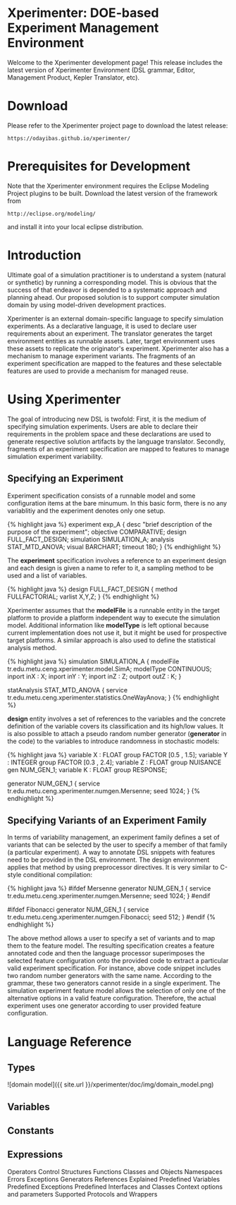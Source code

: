 Xperimenter: DOE-based Experiment Management Environment
=====================================================

Welcome to the Xperimenter development page!  This release includes the latest version of Xperimenter Environment (DSL grammar, Editor, Management Product, Kepler Translator, etc).

# Download
Please refer to the Xperimenter project page to download the latest release:

	https://odayibas.github.io/xperimenter/


# Prerequisites for Development
Note that the Xperimenter environment requires the Eclipse Modeling Project plugins to be built. Download the latest version of the framework from

	http://eclipse.org/modeling/

and install it into your local eclipse distribution.

# Introduction
Ultimate goal of a simulation practitioner is to understand a system (natural or synthetic) by running a corresponding model. This is obvious that the success of that endeavor is depended to a systematic approach and planning ahead. Our proposed solution is to support computer simulation domain by using model-driven development practices. 

Xperimenter is an external domain-specific language to specify simulation experiments. As a declarative language, it is used to declare user requirements about an experiment. The translator generates the target environment entities as runnable assets. Later, target environment uses these assets to replicate the originator's experiment. Xperimenter also has a mechanism to manage experiment variants. The fragments of an experiment specification are mapped to the features and these selectable features are used to provide a mechanism for managed reuse.

# Using Xperimenter
The goal of introducing new DSL is twofold: First, it is the medium of specifying simulation experiments. Users are able to declare their requirements in the problem space and these declarations are used to generate respective solution artifacts by the language translator. Secondly, fragments of an experiment specification are mapped to features to manage simulation experiment variability.

## Specifying an Experiment
Experiment specification consists of a runnable model and some configuration items at the bare minumum. In this basic form, there is no any variablitiy and the experiment denotes only one setup.

{% highlight java %}
experiment exp_A
{
 desc "brief description of the purpose of the experiment";
 objective COMPARATIVE;
 design FULL_FACT_DESIGN;
 simulation SIMULATION_A;
 analysis STAT_MTD_ANOVA;
 visual BARCHART;
 timeout 180;
}
{% endhighlight %}

The **experiment** specification involves a reference to an experiment design and each design is given a name to refer to it, a sampling method to be used and a list of variables.

{% highlight java %}
design FULL_FACT_DESIGN
{
 method FULLFACTORIAL;
 varlist X,Y,Z;
}
{% endhighlight %}

Xperimenter assumes that the **modelFile** is a runnable entity in the target platform to provide a platform independent way to execute the simulation model. Additional information like **modelType** is left optional because current implementation does not use it, but it might be used for prospective target platforms. A similar approach is also used to define the statistical analysis method.

{% highlight java %}
simulation SIMULATION_A
{
	modelFile tr.edu.metu.ceng.xperimenter.model.SimA;
	modelType CONTINUOUS;
	inport inX : X;
	inport inY : Y;
	inport inZ : Z;
	outport outZ : K;
}

statAnalysis STAT_MTD_ANOVA
{
	service tr.edu.metu.ceng.xperimenter.statistics.OneWayAnova;
}
{% endhighlight %}

**design** entity involves a set of references to the variables and the concrete definition of the variable covers its classification and its high/low values. It is also possible to attach a pseudo random number generator (**generator** in the code) to the variables to introduce randomness in stochastic models:

{% highlight java %}
variable X : FLOAT group FACTOR [0.5 , 1.5];
variable Y : INTEGER group FACTOR [0.3 , 2.4];
variable Z : FLOAT group NUISANCE gen NUM_GEN_1;
variable K : FLOAT group RESPONSE;

generator NUM_GEN_1
{
	service tr.edu.metu.ceng.xperimenter.numgen.Mersenne;
	seed 1024;
}
{% endhighlight %}

## Specifying Variants of an Experiment Family
In terms of variability management, an experiment family defines a set of variants that can be selected by the user to specify a member of that family (a particular experiment). A way to annotate DSL snippets with features need to be provided in the DSL environment. The design environment applies that method by using preprocessor directives. It is very similar to C-style conditional compilation:

{% highlight java %}
#ifdef Mersenne
generator NUM_GEN_1
{
	service tr.edu.metu.ceng.xperimenter.numgen.Mersenne;
	seed 1024;
}
#endif

#ifdef Fibonacci
generator NUM_GEN_1
{
	service tr.edu.metu.ceng.xperimenter.numgen.Fibonacci;
	seed 512;
}
#endif
{% endhighlight %}

The above method allows a user to specify a set of variants and to map them to the feature model. The resulting specification creates a feature annotated code and then the language processor superimposes the selected feature configuration onto the provided code to extract a particular valid experiment specification. For instance, above code snippet includes two random number generators with the same name. According to the grammar, these two generators cannot reside in a single experiment. The simulation experiment feature model allows the selection of only one of the alternative options in a valid feature configuration. Therefore, the actual experiment uses one generator according to user provided feature configuration.

# Language Reference
## Types
![domain model]({{ site.url }}/xperimenter/doc/img/domain_model.png)
## Variables
## Constants
## Expressions

Operators
Control Structures
Functions
Classes and Objects
Namespaces
Errors
Exceptions
Generators
References Explained
Predefined Variables
Predefined Exceptions
Predefined Interfaces and Classes
Context options and parameters
Supported Protocols and Wrappers
